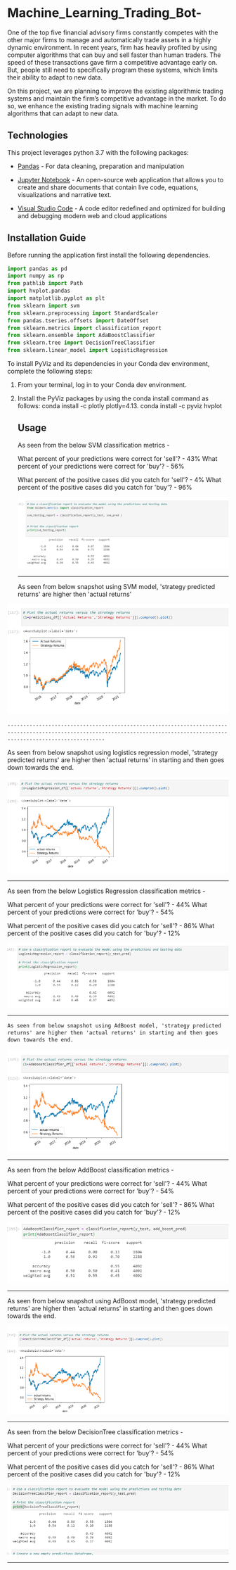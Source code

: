 # Machine_Learning_Trading_Bot-
One of the top five financial advisory firms constantly competes with the other major firms to manage and automatically trade assets in a highly dynamic environment. In recent years, firm has heavily profited by using computer algorithms that can buy and sell faster than human traders. The speed of these transactions gave firm a competitive advantage early on. But, people still need to specifically program these systems, which limits their ability to adapt to new data. 

On this project, we are planning to improve the existing algorithmic trading systems and maintain the firm’s competitive advantage in the market. To do so, we enhance the existing trading signals with machine learning algorithms that can adapt to new data.


## Technologies

This project leverages python 3.7 with the following packages:

* [Pandas](https://pandas.pydata.org/) - For data cleaning, preparation and manipulation

* [Jupyter Notebook](https://jupyter.org/) - An open-source web application that allows you to create and share documents that contain live code, equations, visualizations and narrative text.

* [Visual Studio Code](https://code.visualstudio.com/) - A code editor redefined and optimized for building and debugging modern web and cloud applications

## Installation Guide

Before running the application first install the following dependencies.

```python
import pandas as pd
import numpy as np
from pathlib import Path
import hvplot.pandas
import matplotlib.pyplot as plt
from sklearn import svm
from sklearn.preprocessing import StandardScaler
from pandas.tseries.offsets import DateOffset
from sklearn.metrics import classification_report
from sklearn.ensemble import AdaBoostClassifier
from sklearn.tree import DecisionTreeClassifier
from sklearn.linear_model import LogisticRegression
```

To install PyViz and its dependencies in your Conda dev environment, complete the following steps:

1. From your terminal, log in to your Conda dev environment.

2. Install the PyViz packages by using the conda install command as follows:
    conda install -c plotly plotly=4.13.
    conda install -c pyviz hvplot
    
    
   ## Usage
   As seen from the below SVM classification metrics - 
   
   What percent of your predictions were correct for 'sell'? - 43%
   What percent of your predictions were correct for 'buy'? - 56%
   
   What percent of the positive cases did you catch for 'sell'? - 4%
   What percent of the positive cases did you catch for 'buy'? - 96%
   
   ![](snapshots/svm_classification_report.PNG)
   
   ---------------------------------------------------------------------------------------------------------------------------------------------------------------------------
    
   As seen from below snapshot using SVM model, 'strategy predicted returns' are higher then 'actual returns'
    
  ![](snapshots/svm_cumm_actual_strategy_returns.PNG)
    
    ---------------------------------------------------------------------------------------------------------------------------------------------------------------------------

   As seen from below snapshot using logistics regression model, 'strategy predicted returns' are higher then 'actual returns' in starting and then goes down towards the end.
    
   ![](snapshots/cumm_LogisticRegression.PNG)
   
   ---------------------------------------------------------------------------------------------------------------------------------------------------------------------------
     
   As seen from the below Logistics Regression classification metrics - 
   
   What percent of your predictions were correct for 'sell'? - 44%
   What percent of your predictions were correct for 'buy'? - 54%
   
   What percent of the positive cases did you catch for 'sell'? - 86%
   What percent of the positive cases did you catch for 'buy'? - 12%
   
   ![](snapshots/LogisticRegression_classification_report.PNG)


---------------------------------------------------------------------------------------------------------------------------------------------------------------------------
   
    As seen from below snapshot using AdBoost model, 'strategy predicted returns' are higher then 'actual returns' in starting and then goes down towards the end.
      
   ![](snapshots/cumm_addboost.PNG)
   
---------------------------------------------------------------------------------------------------------------------------------------------------------------------------
   
   As seen from the below AddBoost classification metrics - 
   
   What percent of your predictions were correct for 'sell'? - 44%
   What percent of your predictions were correct for 'buy'? - 54%
   
   What percent of the positive cases did you catch for 'sell'? - 86%
   What percent of the positive cases did you catch for 'buy'? - 12%
   
     
   ![](snapshots/addboost_classification_report.PNG)
   
   ---------------------------------------------------------------------------------------------------------------------------------------------------------------------------
 
   As seen from below snapshot using AdBoost model, 'strategy predicted returns' are higher then 'actual returns' in starting and then goes down towards the end.
       
   ![](snapshots/cummulative_decision_tree.PNG)
   
   ---------------------------------------------------------------------------------------------------------------------------------------------------------------------------
  
   As seen from the below DecisionTree classification metrics - 
   
   What percent of your predictions were correct for 'sell'? - 44%
   What percent of your predictions were correct for 'buy'? - 54%
   
   What percent of the positive cases did you catch for 'sell'? - 86%
   What percent of the positive cases did you catch for 'buy'? - 12%
  
   ![](snapshots/DecisionTree_classification_report.PNG)
   
   ---------------------------------------------------------------------------------------------------------------------------------------------------------------------------
 
  
